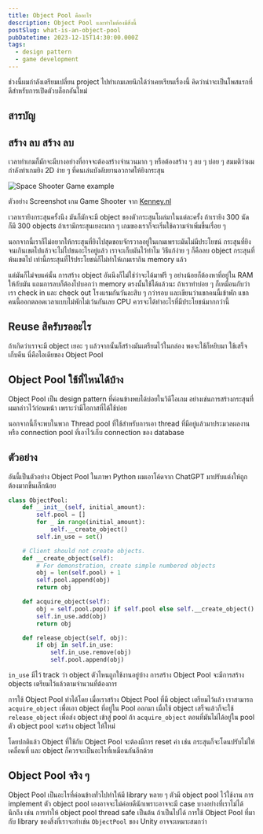 ```yaml
---
title: Object Pool คืออะไร
description: Object Pool และทำไมต้องมีสิ่งนี้
postSlug: what-is-an-object-pool
pubDatetime: 2023-12-15T14:30:00.000Z
tags:
  - design pattern
  - game development
---
```


ช่วงนี้ผมกำลังเตรียมเปลี่ยน project ไปทำเกมเลยนึกได้ว่าเคยเรียนเรื่องนี้ คิดว่าน่าจะเป็นโพสแรกที่ดีสำหรับการเปิดตัวบล็อกอันใหม่

## สารบัญ

## สร้าง ลบ สร้าง ลบ

เวลาทำเกมก็มักจะมีบางอย่างที่อาจจะต้องสร้างจำนวนมาก ๆ หรือต้องสร้าง ๆ ลบ ๆ บ่อย ๆ
สมมติว่าผมกำลังทำเกมยิง 2D ง่าย ๆ ที่คนเล่นบังคับยานอวกาศให้ยิงกระสุน

![Space Shooter Game example](@assets/images/what-is-an-object-pool/example-screenshot.png)

<span class="text-sm">ตัวอย่าง Screenshot เกม Game Shooter จาก [Kenney.nl](https://opengameart.org/content/space-shooter-redux)</span>

</div>

เวลาเรายิงกระสุนครั้งนึง มันก็มักจะมี object ของตัวกระสุนโผล่มาในแต่ละครั้ง ถ้าเรายิง 300 นัด
ก็มี 300 objects ถ้าเรามีกระสุนเยอะมาก ๆ เกมของเราก็จะเริ่มใช้ความจำเพิ่มขึ้นเรื่อย ๆ

นอกจากนี้เราก็ไม่อยากให้กระสุนที่ยิงไปสุดขอบจักรวาลอยู่ในเกมเพราะมันไม่มีประโยชน์ กระสุนที่ยิงจนเกินเขตไปแล้วจะไม่ไปชนอะไรอยู่แล้ว เราจะเก็บมันไว้ทำไม วิธีแก้ง่าย ๆ ก็คือลบ object กระสุนที่พ้นเขตไป เท่านี้กระสุนที่ไร้ประโยชน์ก็ไม่ทำให้เกมเรากิน memory แล้ว

แต่มันก็ไม่จบแค่นั้น การสร้าง object อันนึงก็ไม่ใช่ว่าจะได้มาฟรี ๆ อย่างน้อยก็ต้องหาที่อยู่ใน
RAM ให้กับมัน แถมการลบก็ต้องไปบอกว่า memory ตรงนั้นใช้ได้แล้วนะ ถ้าเราทำบ่อย ๆ ก็เหมือนกับว่าเรา
check in และ check out โรงแรมกันวันละสิบ ๆ กว่ารอบ และเขียนว่าแขกคนนี้เข้าพัก แขกคนนี้ออกตลอดเวลาแบบไม่พักไม่เว้นกันเลย CPU ควรจะได้ทำอะไรที่มีประโยชน์มากกว่านี้

## Reuse สิครับรออะไร

ถ้าเกิดว่าเราจะมี object เยอะ ๆ แล้วจากนั้นก็สร้างมันเตรียมไว้ในกล่อง พอจะใช้ก็หยิบมา ใช้เสร็จเก็บคืน นี่คือไอเดียของ Object Pool

## Object Pool ใช้ที่ไหนได้บ้าง

Object Pool เป็น design pattern ที่ค่อนข้างพบได้บ่อยในวิดีโอเกม อย่างเช่นการสร้างกระสุนที่ผมกล่าวไว้ก่อนหน้า เพราะว่ามีโอกาสที่ได้ใช้บ่อย

นอกจากนี้ก็จะพบในพวก Thread pool ที่ใช้สำหรับการเอา thread ที่มีอยู่แล้วมาประมวลผลงาน หรือ connection pool ที่เอาไว้เก็บ connection ของ database

## ตัวอย่าง

อันนี้เป็นตัวอย่าง Object Pool ในภาษา Python ผมเอาโค้ดจาก ChatGPT มาปรับแต่งให้ถูกต้องมากขึ้นเล็กน้อย

```python
class ObjectPool:
    def __init__(self, initial_amount):
        self.pool = []
        for _ in range(initial_amount):
            self.__create_object()
        self.in_use = set()

    # Client should not create objects.
    def __create_object(self):
        # For demonstration, create simple numbered objects
        obj = len(self.pool) + 1
        self.pool.append(obj)
        return obj

    def acquire_object(self):
        obj = self.pool.pop() if self.pool else self.__create_object()
        self.in_use.add(obj)
        return obj

    def release_object(self, obj):
        if obj in self.in_use:
            self.in_use.remove(obj)
            self.pool.append(obj)
```

`in_use` มีไว้ track ว่า object ตัวไหนถูกใช้งานอยู่บ้าง การสร้าง Object Pool จะมีการสร้าง objects เตรียมไว้แล้วตามจำนวนที่ต้องการ

การใช้ Object Pool ทำได้โดย เมื่อเราสร้าง Object Pool ที่มี object เตรียมไว้แล้ว เราสามารถ `acquire_object` เพื่อเอา object ที่อยู่ใน Pool ออกมา เมื่อใช้ object เสร็จแล้วก็จะใช้ `release_object` เพื่อส่ง object เข้าสู่ pool ถ้า `acquire_object` ตอนที่มันไม่ได้อยู่ใน pool ตัว object pool จะสร้าง object ให้ใหม่

โดยปกติแล้ว Object ที่ใช้กับ Object Pool จะต้องมีการ reset ค่า เช่น กระสุนก็จะโดนปรับไม่ให้เคลื่อนที่ และ object ก็ควรจะเป็นอะไรที่เหมือนกันอีกด้วย

## Object Pool จริง ๆ

Object Pool เป็นอะไรที่ค่อนข้างทั่วไปทำให้มี library หลาย ๆ ตัวมี object pool ไว้ใช้งาน การ implement ตัว object pool เองอาจจะไม่ค่อยดีนักเพราะอาจจะมี case บางอย่างที่เราไม่ได้นึกถึง เช่น การทำให้ object pool thread safe เป็นต้น ถ้าเป็นไปได้ การใช้ Object Pool ที่มากับ library ของสิ่งที่เราจะทำเช่น `ObjectPool` ของ Unity อาจจะเหมาะสมกว่า
